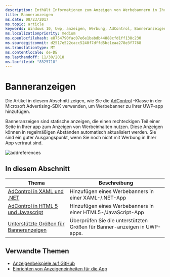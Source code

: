 ```yaml
---
description: Enthält Informationen zum Anzeigen von Werbebannern in Ihrer UWP-app verwenden.
title: Banneranzeigen
ms.date: 08/23/2017
ms.topic: article
keywords: Windows 10, Uwp, anzeigen, Werbung, AdControl, Banneranzeigen
ms.localizationpriority: medium
ms.openlocfilehash: e8754790fac07e6e1babdb44888cfd1ff138c230
ms.sourcegitcommit: d2517e522cacc5240f7dffd5bc1eaa278e3f7768
ms.translationtype: MT
ms.contentlocale: de-DE
ms.lasthandoff: 11/30/2018
ms.locfileid: "8325718"
---
```

# <a name="banner-ads"></a>Banneranzeigen

Die Artikel in diesem Abschnitt zeigen, wie Sie die [AdControl](https://docs.microsoft.com/uwp/api/microsoft.advertising.winrt.ui.adcontrol) -Klasse in der Microsoft Advertising-SDK verwenden, um Werbebanner zu Ihrer UWP-app hinzufügen.

Banneranzeigen sind statische anzeigen, die einen rechteckigen Teil einer Seite in Ihrer app zum Anzeigen von Werbeinhalten nutzen. Diese Anzeigen können in regelmäßigen Abständen automatisch aktualisiert werden. Sie sind ein guter Ausgangspunkt, wenn Sie noch nicht mit Werbung in Ihrer App vertraut sind.

![addreferences](images/banner-ad.png)

## <a name="in-this-section"></a>In diesem Abschnitt

|  Thema    | Beschreibung |               
|----------|-------|
| [AdControl in XAML und .NET](adcontrol-in-xaml-and--net.md)     | Hinzufügen eines Werbebanners in einer XAML-/.NET-App        |
| [AdControl in HTML 5 und Javascript](adcontrol-in-html-5-and-javascript.md)     | Hinzufügen eines Werbebanners in einer HTML5-/JavaScript-App        |
| [Unterstützte Größen für Banneranzeigen](supported-ad-sizes-for-banner-ads.md)    |  Überprüfen Sie die unterstützten Größen für Banner-anzeigen in UWP-apps.        |


## <a name="related-topics"></a>Verwandte Themen

* [Anzeigenbeispiele auf GitHub](http://aka.ms/githubads)
* [Einrichten von Anzeigeneinheiten für die App](set-up-ad-units-in-your-app.md)
